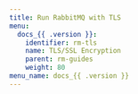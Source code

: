 ```yaml
---
title: Run RabbitMQ with TLS
menu:
  docs_{{ .version }}:
    identifier: rm-tls
    name: TLS/SSL Encryption
    parent: rm-guides
    weight: 80
menu_name: docs_{{ .version }}
---
```

